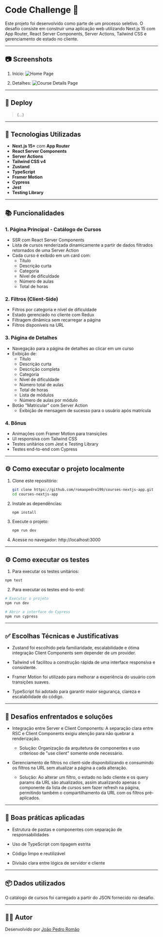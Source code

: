 # Code Challenge 🚀

Este projeto foi desenvolvido como parte de um processo seletivo. O desafio consiste em construir uma aplicação web utilizando Next.js 15 com App Router, React Server Components, Server Actions, Tailwind CSS e gerenciamento de estado no cliente.

---

## 📷 Screenshots

1. Início:
   ![Home Page](https://i.ibb.co/PsLGk1JS/Captura-de-tela-2025-04-10-224613.png)

2. Detalhes:
   ![Course Details Page](https://i.ibb.co/bRg47yBT/Captura-de-tela-2025-04-10-224648.png)

---

## 🔗 Deploy

> (...)

---

## 🧠 Tecnologias Utilizadas

- **Next.js 15+** com **App Router**
- **React Server Components**
- **Server Actions**
- **Tailwind CSS v4**
- **Zustand**
- **TypeScript**
- **Framer Motion**
- **Cypress**
- **Jest**
- **Testing Library**

---

## 📚 Funcionalidades

### 1. Página Principal - Catálogo de Cursos

- SSR com React Server Components
- Lista de cursos renderizada dinamicamente a partir de dados filtrados retornados de uma Server Action
- Cada curso é exibido em um card com:
  - Título
  - Descrição curta
  - Categoria
  - Nível de dificuldade
  - Número de aulas
  - Total de horas

### 2. Filtros (Client-Side)

- Filtros por categoria e nível de dificuldade
- Estado gerenciado no cliente com Redux
- Filtragem dinâmica sem recarregar a página
- Filtros disponíveis na URL

### 3. Página de Detalhes

- Navegação para a página de detalhes ao clicar em um curso
- Exibição de:
  - Título
  - Descrição curta
  - Descrição completa
  - Categoria
  - Nível de dificuldade
  - Número total de aulas
  - Total de horas
  - Lista de módulos
  - Número de aulas por módulo
- Botão "Matricular" com Server Action
  - Exibição de mensagem de sucesso para o usuário após matrícula

### 4. Bônus

- Animações com Framer Motion para transições
- UI responsiva com Tailwind CSS
- Testes unitários com Jest e Testing Library
- Testes end-to-end com Cypress

---

## ⚙️ Como executar o projeto localmente

1. Clone este repositório:

   ```bash
   git clone https://github.com/romaopedro199/courses-nextjs-app.git
   cd courses-nextjs-app
   ```

2. Instale as dependências:

   ```bash
   npm install
   ```

3. Execute o projeto:

   ```bash
   npm run dev
   ```

4. Acesse no navegador:
   http://localhost:3000

---

## ⚙️ Como executar os testes

1. Para executar os testes unitários:

```bash
npm test
```

2. Para executar os testes end-to-end:

```bash
# Executar o projeto
npm run dev

# Abrir a interface do Cypress
npm run cypress
```

---

## ✅ Escolhas Técnicas e Justificativas

- Zustand foi escolhido pela familiaridade, escalabilidade e ótima integração Client Components sem depender de um provider.

- Tailwind v4 facilitou a construção rápida de uma interface responsiva e consistente.

- Framer Motion foi utilizado para melhorar a experiência do usuário com transições suaves.

- TypeScript foi adotado para garantir maior segurança, clareza e escalabilidade do código.

---

## 🧩 Desafios enfrentados e soluções

- Integração entre Server e Client Components: A separação clara entre RSC e Client Components exigiu atenção para não quebrar a renderização.

  - Solução: Organização da arquitetura de componentes e uso criterioso de "use client" somente onde necessário.

- Gerenciamento de filtros no client-side disponibilizando e consumindo os filtros na URL sem atualizar a página a cada alteração.
  - Solução: Ao alterar um filtro, o estado no lado cliente e os query params da URL são atualizados, assim atualizando apenas o componente da lista de cursos sem fazer refresh na página, permitindo também o compartilhamento da URL com os filtros pré-aplicados.

---

## 🧼 Boas práticas aplicadas

- Estrutura de pastas e componentes com separação de responsabilidades

- Uso de TypeScript com tipagem estrita

- Código limpo e reutilizável

- Divisão clara entre lógica de servidor e cliente

---

## 📦 Dados utilizados

O catálogo de cursos foi carregado a partir do JSON fornecido no desafio.

---

## 👨‍💻 Autor

Desenvolvido por [João Pedro Romão](https://www.linkedin.com/in/pedro-rom%C3%A3o/)

